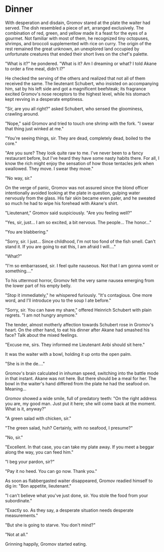 # Dinner

With desperation and disdain, Gromov stared at the plate the waiter had served. The dish resembled a piece of art, arranged exclusively. The combination of red, green, and yellow made it a feast for the eyes of a gourmet. Not familiar with most of them, he recognized tiny octopuses, shrimps, and broccoli supplemented with rice on curry. The origin of the rest remained the great unknown, an unexplored land occupied by unfortunate creatures that ended their short lives on the chef's palette.

"What is it?" he pondered. "What is it? Am I dreaming or what? I told Akane to order a fine meal, didn't I?"

He checked the serving of the others and realized that not all of them received the same. The lieutenant Schubert, who insisted on accompanying him, sat by his left side and got a magnificent beefsteak; its fragrance excited Gromov's nose receptors to the highest level, while his stomach kept revving in a desperate emptiness.

"Sir, are you all right?" asked Schubert, who sensed the gloominess, crawling around.

"Nope," said Gromov and tried to touch one shrimp with the fork. "I swear that thing just winked at me."

"You're seeing things, sir. They are dead, completely dead, boiled to the core."

"Are you sure? They look quite raw to me. I've never been to a fancy restaurant before, but I've heard they have some nasty habits there. For all, I know the rich might enjoy the sensation of how those tentacles jerk when swallowed. They move. I swear they move."

"No way, sir."

On the verge of panic, Gromov was not assured since the blond officer intentionally avoided looking at the plate in question, gulping water nervously from the glass. His fair skin became even paler, and he sweated so much he had to wipe his forehead with Akane's shirt.

"Lieutenant," Gromov said suspiciously. "Are you feeling well?"

"Yes, sir, just… I am so excited, a bit nervous. The people… The honor…"

"You are blabbering."

"Sorry, sir. I just… Since childhood, I'm not too fond of the fish smell. Can't stand it. If you are going to eat this, I am afraid I will…."

"What?"

"I'm so embarrassed, sir. I feel quite nauseous. Not that I am gonna vomit or something…."

To his uttermost horror, Gromov felt the very same nausea emerging from the lower part of his empty belly.

"Stop it immediately," he whispered furiously. "It's contagious. One more word, and I'll introduce you to the soup I ate before."

"Sorry, sir. You can have my share," offered Heinrich Schubert with plain regrets. "I am not hungry anymore."

The tender, almost motherly affection towards Schubert rose in Gromov's heart. On the other hand, to eat his dinner after Akane had smashed his face? Talk about the mixed feelings.

"Excuse me, sirs. They informed me Lieutenant Anbi should sit here."

It was the waiter with a bowl, holding it up onto the open palm.

"She is in the de…."

Gromov's brain calculated in inhuman speed, switching into the battle mode in that instant. Akane was not here. But there should be a meal for her. The bowl in the waiter's hand differed from the plate he had the seafood on. Meaning…

Gromov showed a wide smile, full of predatory teeth: "On the right address you are, my good man. Just put it here; she will come back at the moment. What is it, anyway?"

"A green salad with chicken, sir."

"The green salad, huh? Certainly, with no seafood, I presume?"

"No, sir."

"Excellent. In that case, you can take my plate away. If you meet a beggar along the way, you can feed him."

"I beg your pardon, sir?"

"Pay it no heed. You can go now. Thank you."

As soon as flabbergasted waiter disappeared, Gromov readied himself to dig in: "Bon appetite, lieutenant."

"I can't believe what you've just done, sir. You stole the food from your subordinate."

"Exactly so. As they say, a desperate situation needs desperate measurements."

"But she is going to starve. You don't mind?"

"Not at all."

Grinning happily, Gromov started eating.
